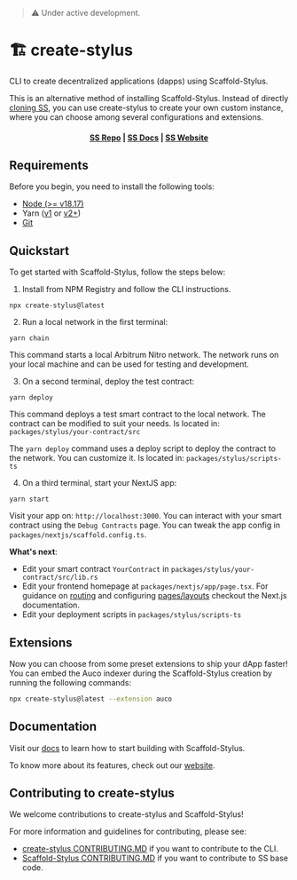> ⚠️ Under active development.

# 🏗 create-stylus

CLI to create decentralized applications (dapps) using Scaffold-Stylus.

This is an alternative method of installing Scaffold-Stylus. Instead of directly [cloning SS](https://github.com/Arb-Stylus/scaffold-stylus?tab=readme-ov-file#quickstart), you can use create-stylus to create your own custom instance, where you can choose among several configurations and extensions.

<h4 align="center">
  <a href="https://github.com/Arb-Stylus/scaffold-stylus">SS Repo</a> |
  <a href="https://arb-stylus.github.io/scaffold-stylus-docs/">SS Docs</a> |
  <a href="https://www.scaffoldstylus.com/">SS Website</a>
</h4>

## Requirements

Before you begin, you need to install the following tools:

- [Node (>= v18.17)](https://nodejs.org/en/download/)
- Yarn ([v1](https://classic.yarnpkg.com/en/docs/install/) or [v2+](https://yarnpkg.com/getting-started/install))
- [Git](https://git-scm.com/downloads)

## Quickstart

To get started with Scaffold-Stylus, follow the steps below:

1. Install from NPM Registry and follow the CLI instructions.

```
npx create-stylus@latest
```

2. Run a local network in the first terminal:

```
yarn chain
```

This command starts a local Arbitrum Nitro network. The network runs on your local machine and can be used for testing and development.

3. On a second terminal, deploy the test contract:

```
yarn deploy
```

This command deploys a test smart contract to the local network. The contract can be modified to suit your needs. Is located in: `packages/stylus/your-contract/src`

The `yarn deploy` command uses a deploy script to deploy the contract to the network. You can customize it. Is located in: `packages/stylus/scripts-ts`

4. On a third terminal, start your NextJS app:

```
yarn start
```

Visit your app on: `http://localhost:3000`. You can interact with your smart contract using the `Debug Contracts` page. You can tweak the app config in `packages/nextjs/scaffold.config.ts`.

**What's next**:

- Edit your smart contract `YourContract` in `packages/stylus/your-contract/src/lib.rs`
- Edit your frontend homepage at `packages/nextjs/app/page.tsx`. For guidance on [routing](https://nextjs.org/docs/app/building-your-application/routing/defining-routes) and configuring [pages/layouts](https://nextjs.org/docs/app/building-your-application/routing/pages-and-layouts) checkout the Next.js documentation.
- Edit your deployment scripts in `packages/stylus/scripts-ts`

## Extensions

Now you can choose from some preset extensions to ship your dApp faster! You can embed the Auco indexer during the Scaffold-Stylus creation by running the following commands:

```bash
npx create-stylus@latest --extension auco
```

## Documentation

Visit our [docs](https://arb-stylus.github.io/scaffold-stylus-docs/) to learn how to start building with Scaffold-Stylus.

To know more about its features, check out our [website](https://www.scaffoldstylus.com/).

## Contributing to create-stylus

We welcome contributions to create-stylus and Scaffold-Stylus!

For more information and guidelines for contributing, please see:

- [create-stylus CONTRIBUTING.MD](https://github.com/Arb-Stylus/create-stylus/blob/main/CONTRIBUTING.md) if you want to contribute to the CLI.
- [Scaffold-Stylus CONTRIBUTING.MD](https://github.com/Arb-Stylus/scaffold-stylus/blob/main/CONTRIBUTING.md) if you want to contribute to SS base code.
